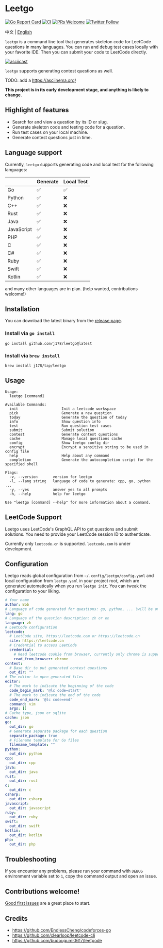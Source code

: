 # Leetgo

[![Go Report Card](https://goreportcard.com/badge/github.com/j178/leetgo)](https://goreportcard.com/report/github.com/j178/leetgo)
[![CI](https://github.com/j178/leetgo/actions/workflows/ci.yaml/badge.svg)](https://github.com/j178/leetgo/actions/workflows/ci.yaml)
[![PRs Welcome](https://img.shields.io/badge/PRs-welcome-brightgreen.svg)](https://makeapullrequest.com)
[![Twitter Follow](https://img.shields.io/twitter/follow/niceoe)](https://twitter.com/niceoe)

中文 | [English](./README.md)

`leetgo` is a command line tool that generates skeleton code for LeetCode questions in many languages. You can run and debug test cases locally with your favorite IDE.
Then you can submit your code to LeetCode directly.

[![asciicast](https://asciinema.org/a/0sUG7psmMfgWqzy9rr57hrcnX.svg)](https://asciinema.org/a/0sUG7psmMfgWqzy9rr57hrcnX)

`leetgo` supports generating contest questions as well.

TODO: add a https://asciinema.org/

**This project is in its early development stage, and anything is likely to change.**

## Highlight of features

- Search for and view a question by its ID or slug.
- Generate skeleton code and testing code for a question.
- Run test cases on your local machine.
- Generate contest questions just in time.

## Language support

Currently, `leetgo` supports generating code and local test for the following languages:
<!-- BEGIN MATRIX -->
|  | Generate | Local Test |
| --- | --- | --- |
| Go | :white_check_mark: | :white_check_mark: |
| Python | :white_check_mark: | :x: |
| C++ | :white_check_mark: | :x: |
| Rust | :white_check_mark: | :x: |
| Java | :white_check_mark: | :x: |
| JavaScript | :white_check_mark: | :x: |
| PHP | :white_check_mark: | :x: |
| C | :white_check_mark: | :x: |
| C# | :white_check_mark: | :x: |
| Ruby | :white_check_mark: | :x: |
| Swift | :white_check_mark: | :x: |
| Kotlin | :white_check_mark: | :x: |
<!-- END MATRIX -->
and many other languages are in plan. (help wanted, contributions welcome!)

## Installation

You can download the latest binary from the [release page](https://github.com/j178/leetgo/releases).

### Install via `go install`
 
```shell
go install github.com/j178/leetgo@latest
```

### Install via `brew install`

```shell
brew install j178/tap/leetgo
```

## Usage
<!-- BEGIN USAGE -->
```
Usage:
  leetgo [command]

Available Commands:
  init                    Init a leetcode workspace
  pick                    Generate a new question
  today                   Generate the question of today
  info                    Show question info
  test                    Run question test cases
  submit                  Submit solution
  contest                 Generate contest questions
  cache                   Manage local questions cache
  config                  Show leetgo config dir
  encrypt                 Encrypt a sensitive string to be used in config file
  help                    Help about any command
  completion              Generate the autocompletion script for the specified shell

Flags:
  -v, --version       version for leetgo
  -l, --lang string   language of code to generate: cpp, go, python ...
  -y, --yes           answer yes to all prompts
  -h, --help          help for leetgo

Use "leetgo [command] --help" for more information about a command.
```
<!-- END USAGE -->

## LeetCode Support

Leetgo uses LeetCode's GraphQL API to get questions and submit solutions. You need to provide your LeetCode session ID to authenticate.

Currently only `leetcode.cn` is supported. `leetcode.com` is under development.

## Configuration

Leetgo reads global configuration from `~/.config/leetgo/config.yaml` and local configuration from `leetgo.yaml` in your project root, which are generated automatically when you run `leetgo init`.
You can tweak the configuration to your liking.

<!-- BEGIN CONFIG -->
```yaml
# Your name
author: Bob
# Language of code generated for questions: go, python, ... (will be override by project config and flag --lang)
lang: go
# Language of the question description: zh or en
language: zh
# LeetCode configuration
leetcode:
  # LeetCode site, https://leetcode.com or https://leetcode.cn
  site: https://leetcode.cn
  # Credential to access LeetCode
  credential:
    # Read leetcode cookie from browser, currently only chrome is supported.
    read_from_browser: chrome
contest:
  # Base dir to put generated contest questions
  out_dir: ""
# The editor to open generated files
editor:
  # The mark to indicate the beginning of the code
  code_begin_mark: '@lc code=start'
  # The mark to indicate the end of the code
  code_end_mark: '@lc code=end'
  command: vim
  args: []
# Cache type, json or sqlite
cache: json
go:
  out_dir: go
  # Generate separate package for each question
  separate_package: true
  # Filename template for Go files
  filename_template: ""
python:
  out_dir: python
cpp:
  out_dir: cpp
java:
  out_dir: java
rust:
  out_dir: rust
c:
  out_dir: c
csharp:
  out_dir: csharp
javascript:
  out_dir: javascript
ruby:
  out_dir: ruby
swift:
  out_dir: swift
kotlin:
  out_dir: kotlin
php:
  out_dir: php
```
<!-- END CONFIG -->

## Troubleshooting

If you encounter any problems, please run your command with `DEBUG` environment variable set to `1`, copy the command output and open an issue.

## Contributions welcome!

[Good first issues](https://github.com/j178/leetgo/issues?q=is%3Aissue+is%3Aopen+label%3A%22good+first+issue%22) are a great place to start.


## Credits

- https://github.com/EndlessCheng/codeforces-go
- https://github.com/clearloop/leetcode-cli
- https://github.com/budougumi0617/leetgode
